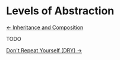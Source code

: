 # Levels of Abstraction

[&larr; Inheritance and Composition](./inheritance-and-composition.md)

TODO

[Don't Repeat Yourself (DRY) &rarr;](./dry.md)

